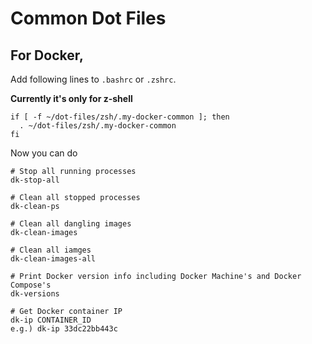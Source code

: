# Common Dot Files

## For Docker,

Add following lines to `.bashrc` or `.zshrc`.

**Currently it's only for z-shell**

```shell
if [ -f ~/dot-files/zsh/.my-docker-common ]; then
  . ~/dot-files/zsh/.my-docker-common
fi
```

Now you can do
```shell
# Stop all running processes
dk-stop-all 

# Clean all stopped processes
dk-clean-ps 

# Clean all dangling images
dk-clean-images 

# Clean all iamges
dk-clean-images-all 

# Print Docker version info including Docker Machine's and Docker Compose's
dk-versions 

# Get Docker container IP
dk-ip CONTAINER_ID 
e.g.) dk-ip 33dc22bb443c

```
